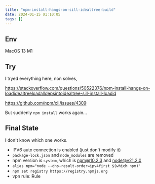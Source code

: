 ```yaml
---
title: "npm-install-hangs-on-sill-idealtree-build"
date: 2024-01-15 01:10:05
tags: []
---
```

## Env

MacOS 13 M1

## Try

I tryed everything here, non solves, 

https://stackoverflow.com/questions/50522376/npm-install-hangs-on-loadidealtreeloadalldepsintoidealtree-sill-install-loadid

https://github.com/npm/cli/issues/4309

But suddenly `npm install` works again...

## Final State

I don't know which one works.

- IPV6 auto connection is enabled (just don't modify it)
- `package-lock.json` and `node_modules` are removed
- npm version is `system`, which is npm@10.2.3 and node@v21.2.0
- `alias npm="node --dns-result-order=ipv4first $(which npm)"`
- `npm set registry https://registry.npmjs.org`
- vpn rule: Rule

